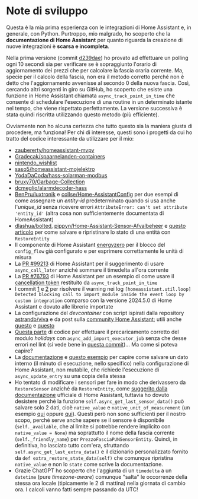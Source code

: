 # Note di sviluppo

Questa è la mia prima esperienza con le integrazioni di Home Assistant e, in generale, con Python. Purtroppo, mio malgrado, ho scoperto che la **documentazione di Home Assistant** per quanto riguarda la creazione di nuove integrazioni è **scarsa e incompleta**.

Nella prima versione (commit [d239dae](https://github.com/virtualdj/pun_sensor/commit/d239dae713ae2d06e0e80f8625eab84dc3bb4e02)) ho provato ad effettuare un polling ogni 10 secondi sia per verificare se è sopraggiunto l'orario di aggiornamento dei prezzi che per calcolare la fascia oraria corrente. Ma, specie per il calcolo della fascia, non era il metodo corretto perché non è detto che l'aggiornamento avvenisse al secondo 0 della nuova fascia.
Così, cercando altri sorgenti in giro su GitHub, ho scoperto che esiste una funzione in Home Assistant chiamata `async_track_point_in_time` che consente di schedulare l'esecuzione di una routine in un determinato istante nel tempo, che viene rispettato perfettamente. La versione successiva è stata quindi riscritta utilizzando questo metodo (più efficiente).

Ovviamente non ho alcuna certezza che tutto questo sia la maniera giusta di procedere, ma funziona! Per chi di interesse, questi sono i progetti da cui ho tratto del codice interessante da utilizzare per il mio:

- [zaubererty/homeassistant-mvpv](https://github.com/zaubererty/homeassistant-mvpv/blob/d124543a36ab90b94b85a2211f41fee5943239ac/custom_components/mypv/coordinator.py)
- [Gradecak/spaarnelanden-containers](https://github.com/Gradecak/spaarnelanden-containers/blob/39db00072bdd4f99d1cf543fba314d161147259c/custom_components/spaarnelanden/sensor.py)
- [nintendo_wishlist](https://github.com/custom-components/sensor.nintendo_wishlist/tree/main/custom_components/nintendo_wishlist)
- [saso5/homeassistant-mojelektro](https://github.com/saso5/homeassistant-mojelektro/tree/d747e74a842be5697494da6403a1055fcb4322bf/custom_components/mojelektro)
- [YodaDaCoda/hass-solarman-modbus](https://github.com/YodaDaCoda/hass-solarman-modbus/blob/36ebd2d7eef7834867805ae01de433e8f8ab2ddb/custom_components/solarman/config_flow.py)
- [bruxy70/Garbage-Collection](https://github.com/bruxy70/Garbage-Collection/blob/ae73818b3b0786ebcf72b16a6f27428e516686e6/custom_components/garbage_collection/sensor.py)
- [dcmeglio/alarmdecoder-hass](https://github.com/dcmeglio/alarmdecoder-hass/blob/a898ae18cc5562b2a5fc3a73511302b6d242fd07/custom_components/alarmdecoder/__init__.py)
- [BenPru/luxtronik](https://github.com/BenPru/luxtronik/blob/a6c5adfe91532237075fe17df63b59120a8b7098/custom_components/luxtronik/sensor.py#L856-L857) e [collse/Home-AssistantConfig](https://github.com/collse/Home-AssistantConfig/blob/e4a1bc6ee3c470619e4169ac903b88f5dad3b6a8/custom_components/elastic/sensor.py#L66) per due esempi di come assegnare un _entity-id_ predeterminato quando si usa anche l'_unique_id_ senza ricevere errori `AttributeError: can't set attribute 'entity_id'` (altra cosa non sufficientemente documentata di HomeAssistant)
- [dlashua/bolted](https://github.com/dlashua/bolted/blob/50065eba8ffb4abe498587cd889aa9ff7873aeb3/custom_components/bolted/entity_manager.py), [pippyn/Home-Assistant-Sensor-Afvalbeheer](https://github.com/pippyn/Home-Assistant-Sensor-Afvalbeheer/blob/master/custom_components/afvalbeheer/sensor.py) e [questo articolo](https://aarongodfrey.dev/programming/restoring-an-entity-in-home-assistant/) per come salvare e ripristinare lo stato di una entità con `RestoreEntity`
- Il componente di Home Assistant [energyzero](https://github.com/home-assistant/core/tree/dev/homeassistant/components/energyzero) per il blocco del `config_flow` già configurato e per esprimere correttamente le unità di misura
- La [PR #99213](https://github.com/home-assistant/core/pull/99213/files) di Home Assistant per il suggerimento di usare `async_call_later` anziché sommare il timedelta all'ora corrente
- La [PR #76793](https://github.com/home-assistant/core/pull/76793/files) di Home Assistant per un esempio di come usare il [cancellation token](https://developers.home-assistant.io/docs/integration_listen_events/#available-event-helpers) restituito da `async_track_point_in_time`
- I commit [1](https://github.com/home-assistant/core/commit/c574d86ddbafd6c18995ad9efb297fda3ce4292c) e [2](https://github.com/home-assistant/core/commit/36e7689d139d0f517bbdd8f8f2c11e18936d27b3) per risolvere il warning nei log `[homeassistant.util.loop] Detected blocking call to import_module inside the event loop by custom integration` comparso con la versione 2024.5.0 di Home Assistant e dovuto alle librerie importate
- La configurazione del _devcontainer_ con script ispirati dalla repository [astrandb/viva](https://github.com/astrandb/viva/tree/main/scripts) e da post sulla [community Home Assistant](https://community.home-assistant.io/t/developing-home-assistant-core-in-a-vscode-devcontainer/235650/36); utili anche [questo](https://www.hacf.fr/dev_tuto_1_environnement/) e [questo](https://svrooij.io/2023/01/18/home-assistant-component/)
- [Questa parte](https://github.com/bdraco/home-assistant/blob/4224234b7abfd1b31f75637b910f4fb89d5b4a0d/homeassistant/components/workday/__init__.py#L27-L31) di codice per effettuare il precaricamento corretto del modulo _holidays_ con `async_add_import_executor_job` senza che desse errori nel lint (si vede bene in [questa commit](https://github.com/virtualdj/pun_sensor/commit/17141bd3dd2914e6dab27c4fbe6a07c2274c29e4))... Ma come si poteva capire?
- La [documentazione](https://developers.home-assistant.io/docs/config_entries_config_flow_handler#config-entry-migration) e [questo esempio](https://github.com/home-assistant/core/blob/2cc54867944d804f7033f0ff3f5e458ec579aabe/homeassistant/components/tuya/__init__.py#L193-L211) per capire come salvare un dato interno (il minuto di esecuzione, nello specifico) nella configurazione di Home Assistant, non mutabile, che richiede l'esecuzione di `async_update_entry` su una copia della stessa
- Ho tentato di modificare i sensori per fare in modo che derivassero da `RestoreSensor` anziché da `RestoreEntity`, come [suggerito dalla documentazione](https://developers.home-assistant.io/docs/core/entity/sensor/?_highlight=monetary#restoring-sensor-states) ufficiale di Home Assistant, tuttavia ho dovuto desistere perché la funzione `self.async_get_last_sensor_data()` può salvare solo 2 dati, cioè `native_value` e `native_unit_of_measurement` (un esempio [qui](https://github.com/jonathan-ek/solis_modbus/blob/b768066e07d92041f8cc57e4dc6d4a67c18334ca/custom_components/solis_modbus/number.py#L251-L253) oppure [qui](https://github.com/ckarrie/ha-netgear-plus/blob/8f0aa265319cc7c4cc7100a060ab16f0858426cd/custom_components/netgear_plus/netgear_entities.py#L110-L112)). Questi però non sono sufficienti per il nostro scopo, perché serve anche sapere se il sensore è disponibile (`self._available`, che al limite si potrebbe rendere implicito con `native_value = None`) ma soprattutto il nome della fascia corrente (`self._friendly_name`) per `PrezzoFasciaPUNSensorEntity`. Quindi, in definitiva, ho lasciato tutto com'era, sfruttando `self.async_get_last_extra_data()` e il dizionario personalizzato fornito da `def extra_restore_state_data(self)` che comunque ripristina `native_value` e non lo `state` come scrive la documentazione.
- Grazie ChatGPT ho scoperto che l'aggiunta di un `timedelta` a un `datetime` (pure _timezone-aware_) comunque "salta" le occorrenze della stessa ora locale (tipicamente le 2 di mattina) nella giornata di cambio ora. I calcoli vanno fatti sempre passando da UTC!

